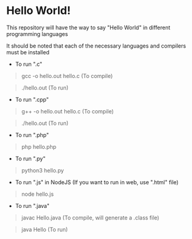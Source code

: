 # Hello World!

This repository will have the way to say "Hello World" in different programming languages

It should be noted that each of the necessary languages and compilers must be installed


- To run ".c"
> gcc -o hello.out hello.c  (To compile)

> ./hello.out   (To run)

- To run ".cpp"
> g++ -o hello.out hello.c  (To compile)

> ./hello.out   (To run)


- To run ".php"
> php hello.php

- To run ".py"
> python3 hello.py

- To run ".js" in NodeJS (If you want to run in web, use ".html" file)
> node hello.js

- To run ".java"
> javac Hello.java  (To compile, will generate a .class file)

> java Hello   (To run)
